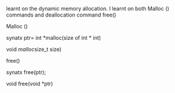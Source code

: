 learnt on the dynamic memory allocation. I learnt on both Malloc () commands and deallocation command free()

Malloc ()

synatx ptr= int *malloc(size of int * int)

void *malloc*size_t size)



free()

synatx free(ptr);

void free(void *ptr)
